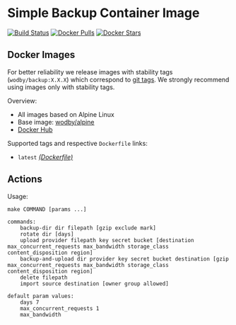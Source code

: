 # Simple Backup Container Image

[![Build Status](https://github.com/wodby/backup/workflows/Build%20docker%20image/badge.svg)](https://github.com/wodby/backup/actions)
[![Docker Pulls](https://img.shields.io/docker/pulls/wodby/backup.svg)](https://hub.docker.com/r/wodby/backup)
[![Docker Stars](https://img.shields.io/docker/stars/wodby/backup.svg)](https://hub.docker.com/r/wodby/backup)

## Docker Images

For better reliability we release images with stability tags (`wodby/backup:X.X.X`) which correspond to [git tags](https://github.com/wodby/backup/releases). We strongly recommend using images only with stability tags. 

Overview:

* All images based on Alpine Linux
* Base image: [wodby/alpine](https://github.com/wodby/alpine)
* [Docker Hub](https://hub.docker.com/r/wodby/backup)

Supported tags and respective `Dockerfile` links:

* `latest` [_(Dockerfile)_](https://github.com/wodby/backup/tree/master/Dockerfile)

## Actions

Usage:
```
make COMMAND [params ...]
 
commands:
    backup-dir dir filepath [gzip exclude mark]
    rotate dir [days] 
    upload provider filepath key secret bucket [destination max_concurrent_requests max_bandwidth storage_class content_disposition region]
    backup-and-upload dir provider key secret bucket destination [gzip max_concurrent_requests max_bandwidth storage_class content_disposition region] 
    delete filepath 
    import source destination [owner group allowed] 

default param values:
    days 7
    max_concurrent_requests 1
    max_bandwidth
```
